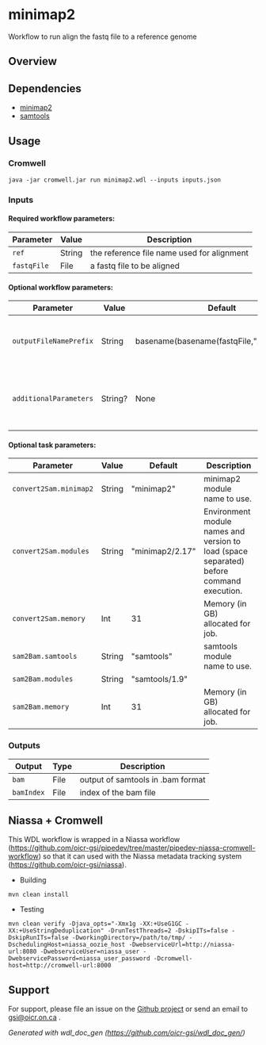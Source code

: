 # minimap2

Workflow to run align the fastq file to a reference genome

## Overview

## Dependencies

* [minimap2](https://github.com/lh3/minimap2)
* [samtools](https://github.com/samtools/samtools)


## Usage

### Cromwell
```
java -jar cromwell.jar run minimap2.wdl --inputs inputs.json
```

### Inputs

#### Required workflow parameters:
Parameter|Value|Description
---|---|---
`ref`|String|the reference file name used for alignment
`fastqFile`|File|a fastq file to be aligned


#### Optional workflow parameters:
Parameter|Value|Default|Description
---|---|---|---
`outputFileNamePrefix`|String|basename(basename(fastqFile,".gz"),".fastq")|Variable used to set the name of the outputfile
`additionalParameters`|String?|None|Additional parameters to be added to the minimap2 command


#### Optional task parameters:
Parameter|Value|Default|Description
---|---|---|---
`convert2Sam.minimap2`|String|"minimap2"|minimap2 module name to use.
`convert2Sam.modules`|String|"minimap2/2.17"|Environment module names and version to load (space separated) before command execution.
`convert2Sam.memory`|Int|31|Memory (in GB) allocated for job.
`sam2Bam.samtools`|String|"samtools"|samtools module name to use.
`sam2Bam.modules`|String|"samtools/1.9"|
`sam2Bam.memory`|Int|31|Memory (in GB) allocated for job.


### Outputs

Output | Type | Description
---|---|---
`bam`|File|output of samtools in .bam format
`bamIndex`|File|index of the bam file


## Niassa + Cromwell

This WDL workflow is wrapped in a Niassa workflow (https://github.com/oicr-gsi/pipedev/tree/master/pipedev-niassa-cromwell-workflow) so that it can used with the Niassa metadata tracking system (https://github.com/oicr-gsi/niassa).

* Building
```
mvn clean install
```

* Testing
```
mvn clean verify -Djava_opts="-Xmx1g -XX:+UseG1GC -XX:+UseStringDeduplication" -DrunTestThreads=2 -DskipITs=false -DskipRunITs=false -DworkingDirectory=/path/to/tmp/ -DschedulingHost=niassa_oozie_host -DwebserviceUrl=http://niassa-url:8080 -DwebserviceUser=niassa_user -DwebservicePassword=niassa_user_password -Dcromwell-host=http://cromwell-url:8000
```

## Support

For support, please file an issue on the [Github project](https://github.com/oicr-gsi) or send an email to gsi@oicr.on.ca .

_Generated with wdl_doc_gen (https://github.com/oicr-gsi/wdl_doc_gen/)_
